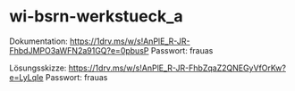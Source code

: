# wi-bsrn-werkstueck_a

Dokumentation: https://1drv.ms/w/s!AnPlE_R-JR-FhbdJMPO3aWFN2a91GQ?e=0pbusP
Passwort: frauas

Lösungsskizze: https://1drv.ms/w/s!AnPlE_R-JR-FhbZqaZ2QNEGyVfOrKw?e=LyLqIe
Passwort: frauas
